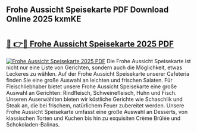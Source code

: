 ## Frohe Aussicht Speisekarte PDF Download Online 2025 kxmKE

# <h2><a href="http://gca5u7.nevu.top/?p=Frohe+Aussicht+Speisekarte">🔗 👉🔴 Frohe Aussicht Speisekarte 2025 PDF</a></h2>

[![Frohe Aussicht Speisekarte 2025 PDF](https://i.imgur.com/dBaPXMq.png)](http://gca5u7.nevu.top/?p=Frohe+Aussicht+Speisekarte)
Die Frohe Aussicht Speisekarte ist nicht nur eine Liste von Gerichten, sondern auch die Möglichkeit, etwas Leckeres zu wählen. Auf der Frohe Aussicht Speisekarte unserer Cafeteria finden Sie eine große Auswahl an leichten und frischen Salaten. Für Fleischliebhaber bietet unsere Frohe Aussicht Speisekarte eine große Auswahl an Gerichten: Rindfleisch, Schweinefleisch, Huhn und Fisch. Unseren Auserwählten bieten wir köstliche Gerichte wie Schaschlik und Steak an, die bei frischem, natürlichem Feuer zubereitet werden. Unsere Frohe Aussicht Speisekarte umfasst eine große Auswahl an Desserts, von klassischen Torten und Kuchen bis hin zu exquisiten Crème Brûlée und Schokoladen-Balinas.
